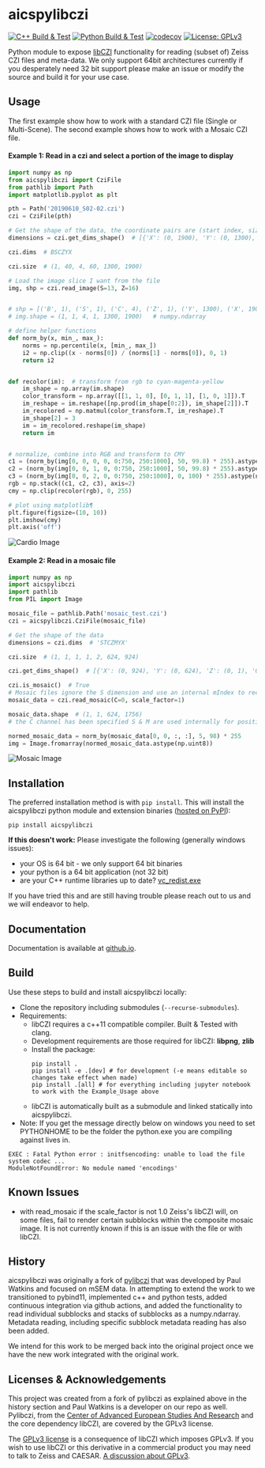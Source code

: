 # aicspylibczi

[![C++ Build & Test](https://github.com/AllenCellModeling/aicspylibczi/workflows/C%2B%2B%20Build%20Main/badge.svg)](https://github.com/AllenCellModeling/aicspylibczi/actions)
[![Python Build & Test](https://github.com/AllenCellModeling/aicspylibczi/workflows/Python%20Build%20Main/badge.svg)](https://github.com/AllenCellModeling/aicspylibczi/actions)
[![codecov](https://codecov.io/gh/AllenCellModeling/aicspylibczi/branch/master/graph/badge.svg)](https://codecov.io/gh/AllenCellModeling/aicspylibczi)
[![License: GPLv3](https://img.shields.io/badge/License-GPLv3-blue.svg)](https://github.com/AllenCellModeling/aicspylibczi/blob/master/LICENSE)

Python module to expose [libCZI](https://github.com/zeiss-microscopy/libCZI) functionality for reading (subset of) Zeiss
CZI files and meta-data. We only support 64bit architectures currently if you desperately need 32 bit support please make an issue or modify the source and build it for your use case.

## Usage

The first example show how to work with a standard CZI file (Single or Multi-Scene). The second example shows how to work with a Mosaic CZI file.

#### Example 1: Read in a czi and select a portion of the image to display

```python
import numpy as np
from aicspylibczi import CziFile
from pathlib import Path
import matplotlib.pyplot as plt

pth = Path('20190610_S02-02.czi')
czi = CziFile(pth)

# Get the shape of the data, the coordinate pairs are (start index, size)
dimensions = czi.get_dims_shape()  # [{'X': (0, 1900), 'Y': (0, 1300), 'Z': (0, 60), 'C': (0, 4), 'S': (0, 40), 'B': (0, 1)}]

czi.dims  # BSCZYX

czi.size  # (1, 40, 4, 60, 1300, 1900)

# Load the image slice I want from the file
img, shp = czi.read_image(S=13, Z=16)


# shp = [('B', 1), ('S', 1), ('C', 4), ('Z', 1), ('Y', 1300), ('X', 1900)]  # List[(Dimension, size), ...]
# img.shape = (1, 1, 4, 1, 1300, 1900)   # numpy.ndarray

# define helper functions
def norm_by(x, min_, max_):
    norms = np.percentile(x, [min_, max_])
    i2 = np.clip((x - norms[0]) / (norms[1] - norms[0]), 0, 1)
    return i2


def recolor(im):  # transform from rgb to cyan-magenta-yellow
    im_shape = np.array(im.shape)
    color_transform = np.array([[1, 1, 0], [0, 1, 1], [1, 0, 1]]).T
    im_reshape = im.reshape([np.prod(im_shape[0:2]), im_shape[2]]).T
    im_recolored = np.matmul(color_transform.T, im_reshape).T
    im_shape[2] = 3
    im = im_recolored.reshape(im_shape)
    return im


# normalize, combine into RGB and transform to CMY
c1 = (norm_by(img[0, 0, 0, 0, 0:750, 250:1000], 50, 99.8) * 255).astype(np.uint8)
c2 = (norm_by(img[0, 0, 1, 0, 0:750, 250:1000], 50, 99.8) * 255).astype(np.uint8)
c3 = (norm_by(img[0, 0, 2, 0, 0:750, 250:1000], 0, 100) * 255).astype(np.uint8)
rgb = np.stack((c1, c2, c3), axis=2)
cmy = np.clip(recolor(rgb), 0, 255)

# plot using matplotlib¶
plt.figure(figsize=(10, 10))
plt.imshow(cmy)
plt.axis('off')
```

![Cardio Image](images/cardio.png)

#### Example 2: Read in a mosaic file

```python
import numpy as np
import aicspylibczi
import pathlib
from PIL import Image

mosaic_file = pathlib.Path('mosaic_test.czi')
czi = aicspylibczi.CziFile(mosaic_file)

# Get the shape of the data
dimensions = czi.dims  # 'STCZMYX'

czi.size  # (1, 1, 1, 1, 2, 624, 924)

czi.get_dims_shape()  # [{'X': (0, 924), 'Y': (0, 624), 'Z': (0, 1), 'C': (0, 1), 'T': (0, 1), 'M': (0, 2), 'S': (0, 1)}]

czi.is_mosaic()  # True
# Mosaic files ignore the S dimension and use an internal mIndex to reconstruct, the scale factor allows one to generate a manageable image
mosaic_data = czi.read_mosaic(C=0, scale_factor=1)

mosaic_data.shape  # (1, 1, 624, 1756)
# the C channel has been specified S & M are used internally for position so this is (T, Z, Y, X)

normed_mosaic_data = norm_by(mosaic_data[0, 0, :, :], 5, 98) * 255
img = Image.fromarray(normed_mosaic_data.astype(np.uint8))
```

![Mosaic Image](images/mosaic.png)

## Installation

The preferred installation method is with `pip install`.
This will install the aicspylibczi python module and extension binaries ([hosted on PyPI](https://pypi.org/project/aicspylibczi/)):

`pip install aicspylibczi`

**If this doesn't work:** Please investigate the following (generally windows issues):

- your OS is 64 bit - we only support 64 bit binaries
- your python is a 64 bit application (not 32 bit)
- are your C++ runtime libraries up to date? [vc_redist.exe](https://aka.ms/vs/16/release/vc_redist.x64.exe)

If you have tried this and are still having trouble please reach out to us and we will endeavor to help.

## Documentation

Documentation is available at
[github.io](https://allencellmodeling.github.io/aicspylibczi).

## Build

Use these steps to build and install aicspylibczi locally:

- Clone the repository including submodules (`--recurse-submodules`).
- Requirements:
  - libCZI requires a c++11 compatible compiler. Built & Tested with clang.
  - Development requirements are those required for libCZI: **libpng**, **zlib**
  - Install the package:
    ```
    pip install .
    pip install -e .[dev] # for development (-e means editable so changes take effect when made)
    pip install .[all] # for everything including jupyter notebook to work with the Example_Usage above
    ```
  - libCZI is automatically built as a submodule and linked statically into aicspylibczi.
- Note: If you get the message directly below on windows you need to set PYTHONHOME to be the folder the python.exe you are compiling against lives in.

```
EXEC : Fatal Python error : initfsencoding: unable to load the file system codec ...
ModuleNotFoundError: No module named 'encodings'
```

## Known Issues

- with read_mosaic if the scale_factor is not 1.0 Zeiss's libCZI will, on some files, fail to render certain subblocks
  within the composite mosaic image. It is not currently known if this is an issue with the file or with libCZI.

## History

aicspylibczi was originally a fork of [pylibczi](https:://github.com/elhuhdron/pylibczi) that was developed by
Paul Watkins and focused on mSEM data. In attempting to extend the work to we transitioned
to pybind11, implemented c++ and python tests, added continuous integration via github actions,
and added the functionality to read individual subblocks and stacks of subblocks as a numpy.ndarray.
Metadata reading, including specific subblock metadata reading has also been added.

We intend for this work to be merged back into the original project once we have the new work integrated with
the original work.

## Licenses & Acknowledgements

This project was created from a fork of pylibczi as explained above in the history section and Paul Watkins
is a developer on our repo as well. Pylibczi, from
the [Center of Advanced European Studies And Research](https://www.caesar.de/en/about-caesar/)
and the core dependency libCZI, are covered by the GPLv3 license.

The [GPLv3 license](https://www.gnu.org/licenses/gpl-3.0.en.html) is a consequence of libCZI which imposes GPLv3. If
you wish to use libCZI or this derivative in a commercial product you may need to talk to
Zeiss and CAESAR. [A discussion about GPLv3](https://choosealicense.com/licenses/gpl-3.0/).
